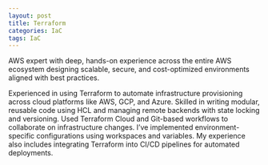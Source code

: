 ```yaml
---
layout: post
title: Terraform
categories: IaC
tags: IaC
---
```


AWS expert with deep, hands-on experience across the entire AWS ecosystem designing scalable, secure, and cost-optimized environments aligned with best practices.

<!--more-->

Experienced in using Terraform to automate infrastructure provisioning across cloud platforms like AWS, GCP, and Azure. Skilled in writing modular, reusable code using HCL and managing remote backends with state locking and versioning. Used Terraform Cloud and Git-based workflows to collaborate on infrastructure changes. I’ve implemented environment-specific configurations using workspaces and variables. My experience also includes integrating Terraform into CI/CD pipelines for automated deployments.
